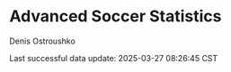 # Advanced Soccer Statistics
Denis Ostroushko

<!-- gfm -->

Last successful data update: 2025-03-27 08:26:45 CST
